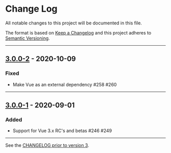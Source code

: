# Change Log
All notable changes to this project will be documented in this file.

The format is based on [Keep a Changelog](http://keepachangelog.com/) and this project adheres to [Semantic Versioning](http://semver.org/).

---

## [3.0.0-2](https://github.com/FortAwesome/vue-fontawesome/releases/tag/3.0.0-2) - 2020-10-09

### Fixed

* Make Vue as an external dependency #258 #260

---

## [3.0.0-1](https://github.com/FortAwesome/vue-fontawesome/releases/tag/3.0.0-1) - 2020-09-01

### Added

* Support for Vue 3.x RC's and betas #246 #249

---

See the [CHANGELOG prior to version 3](https://github.com/FortAwesome/vue-fontawesome/blob/2.x/CHANGELOG.md).
